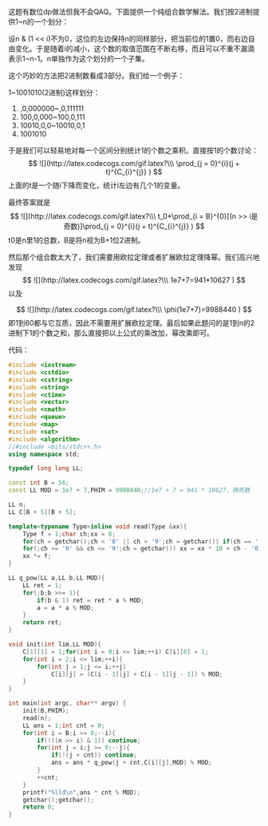 这题有数位dp做法但我不会QAQ。下面提供一个纯组合数学解法。我们按2进制提供1~n的一个划分：

设n & (1 << i)不为0，这位的左边保持n的同样部分，把当前位的1置0，而右边自由变化。于是随着i的减小，这个数的取值范围在不断右移，而且可以不重不漏滴表示1~n-1。n单独作为这个划分的一个子集。

这个巧妙的方法把2进制数看成3部分。我们给一个例子：

1~1001010(2进制)这样划分：

1. ,0,000000~,0,111111
2. 100,0,000~100,0,111
3. 10010,0,0~10010,0,1
4. 1001010

于是我们可以轻易地对每一个区间分别统计1的个数之乘积。直接按1的个数讨论：
$$
![](http://latex.codecogs.com/gif.latex?\\\ \prod_{j = 0}^{i}(j + t)^{C_{i}^{j}} )
$$
上面的t是一个随i下降而变化，统计i左边有几个1的变量。

最终答案就是
$$
![](http://latex.codecogs.com/gif.latex?\\\ t_0*\prod_{i = B}^{0}[(n >> i是奇数)]\prod_{j = 0}^{i}(j + t)^{C_{i}^{j}} )
$$
t0是n里1的总数，B是将n视为B+1位2进制。

然后那个组合数太大了，我们需要用欧拉定理或者扩展欧拉定理降幂。我们高兴地发现
$$
![](http://latex.codecogs.com/gif.latex?\\\ 1e7+7=941*10627 )
$$
以及


$$
![](http://latex.codecogs.com/gif.latex?\\\ \phi(1e7+7)=9988440 )
$$
即1到60都与它互质，因此不需要用扩展欧拉定理。最后如果此题问的是1到n的2进制下1的个数之和，那么直接把以上公式的乘改加，幂改乘即可。

代码：

```c++
#include <iostream>
#include <cstdio>
#include <cstring>
#include <string>
#include <ctime>
#include <vector>
#include <cmath>
#include <queue>
#include <map>
#include <set>
#include <algorithm>
//#include <bits/stdc++.h>
using namespace std;

typedef long long LL;

const int B = 56;
const LL MOD = 1e7 + 7,PHIM = 9988440;//1e7 + 7 = 941 * 10627，俩质数

LL n;
LL C[B + 5][B + 5];

template<typename Type>inline void read(Type &xx){
    Type f = 1;char ch;xx = 0;
    for(ch = getchar();ch < '0' || ch > '9';ch = getchar()) if(ch == '-') f = -1;
    for(;ch >= '0' && ch <= '9';ch = getchar()) xx = xx * 10 + ch - '0';
    xx *= f;
}

LL q_pow(LL a,LL b,LL MOD){
    LL ret = 1;
    for(;b;b >>= 1){
        if(b & 1) ret = ret * a % MOD;
        a = a * a % MOD;
    }
    return ret;
}

void init(int lim,LL MOD){
    C[1][1] = 1;for(int i = 0;i <= lim;++i) C[i][0] = 1;
    for(int i = 2;i <= lim;++i){
        for(int j = 1;j <= i;++j)
            C[i][j] = (C[i - 1][j] + C[i - 1][j - 1]) % MOD;
    }
}

int main(int argc, char** argv) {
    init(B,PHIM);
    read(n);
    LL ans = 1;int cnt = 0;
    for(int i = B;i >= 0;--i){
        if(!((n >> i) & 1)) continue;
        for(int j = i;j >= 0;--j){
            if(!(j + cnt)) continue;
            ans = ans * q_pow(j + cnt,C[i][j],MOD) % MOD;
        }
        ++cnt;
    }
    printf("%lld\n",ans * cnt % MOD);
    getchar();getchar();
    return 0;
}
```

